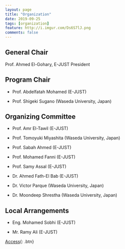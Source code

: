```yaml
---
layout: page
title: "Organization"
date: 2019-09-25
tags: [organization]
feature: http://i.imgur.com/Ds6S7lJ.png
comments: false
---
```




## General Chair
Prof. Ahmed El-Gohary, E-JUST President


## Program Chair

* Prof. Abdelfatah Mohamed (E-JUST)

* Prof. Shigeki Sugano (Waseda University, Japan)


## Organizing Committee

* Prof. Amr El-Tawil (E-JUST)

* Prof. Tomoyuki Miyashita (Waseda University, Japan)

* Prof. Sabah Ahmed (E-JUST)

* Prof. Mohamed Fanni (E-JUST)

* Prof. Samy Assal (E-JUST)

* Dr. Ahmed Fath-El Bab (E-JUST)

* Dr. Victor Parque (Waseda University, Japan)

* Dr. Moondeep Shrestha (Waseda University, Japan)


## Local Arrangements

* Eng. Mohamed Sobhi (E-JUST)

* Mr. Ramy Ali (E-JUST)

[Access](https://pemtr2019.github.io/venue/){: .btn}



